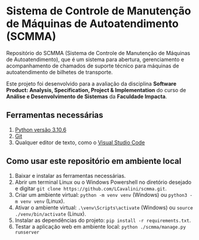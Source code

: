 # Sistema de Controle de Manutenção de Máquinas de Autoatendimento (SCMMA)

Repositório do SCMMA (Sistema de Controle de Manutenção de Máquinas de Autoatendimento), que é um sistema para abertura, gerenciamento e acompanhamento de chamados de suporte técnico para máquinas de autoatendimento de bilhetes de transporte.

Este projeto foi desenvolvido para a avaliação da disciplina **Software Product: Analysis, Specification, Project & Implementation** do curso de **Análise e Desenvolvimento de Sistemas** da **Faculdade Impacta**.	

## Ferramentas necessárias

1. [Python versão 3.10.6](https://www.python.org/downloads/release/python-3106/)
2. [Git](https://www.python.org/downloads/release/python-3106/)
3. Qualquer editor de texto, como o [Visual Studio Code](https://code.visualstudio.com/)

## Como usar este repositório em ambiente local

1. Baixar e instalar as ferramentas necessárias.
2. Abrir um terminal Linux ou o Windows Powershell no diretório desejado e digitar ``git clone https://github.com/LCavalini/scmma.git``.
3. Criar um ambiente virtual: ``python -m venv venv`` (Windows) ou ``python3 -m venv venv`` (Linux).
4. Ativar o ambiente virtual: ``.\venv\Scripts\activate`` (Windows) ou ``source ./venv/bin/activate`` (Linux).
5. Instalar as dependências do projeto: ``pip install -r requirements.txt``.
6. Testar a aplicação web em ambiente local: ``python ./scmma/manage.py runserver``